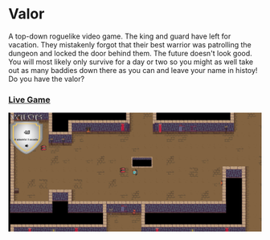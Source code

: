 # Valor

A top-down roguelike video game. The king and guard have left for vacation. They mistakenly forgot that their best warrior was patrolling the dungeon and locked the door behind them. The future doesn't look good.
You will most likely only survive for a day or two so you might as well take out as many baddies down there as you can and leave your name in histoy! Do you have the valor?

### [Live Game](https://dapper-dan.github.io/Valor/)

![Valor Screen Shot](https://github.com/Dapper-Dan/Valor/blob/master/src/images/Screenshot.png)
